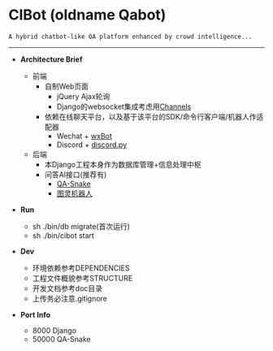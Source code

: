 # CIBot (oldname Qabot)
    
    A hybrid chatbot-like QA platform enhanced by crowd intelligence...

---

- **Architecture Brief**
  - 前端
    - 自制Web页面
      - jQuery Ajax轮询
      - Django的websocket集成考虑用[Channels](http://channels.readthedocs.io/en/stable)
    - 依赖在线聊天平台，以及基于该平台的SDK/命令行客户端/机器人作适配器
      - Wechat + [wxBot](https://github.com/liuwons/wxBot)
      - Discord + [discord.py](https://github.com/Rapptz/discord.py)
  - 后端
    - 本Django工程本身作为数据库管理+信息处理中枢
    - 问答AI接口(推荐有)
      - [QA-Snake](https://github.com/SnakeHacker/QA-Snake)
      - [图灵机器人](http://www.tuling123.com/)

- **Run**
  - sh ./bin/db migrate(首次运行)
  - sh ./bin/cibot start

- **Dev**
  - 环境依赖参考DEPENDENCIES
  - 工程文件概貌参考STRUCTURE
  - 开发文档参考doc目录
  - 上传务必注意.gitignore

- **Port Info**
  - 8000    Django
  - 50000   QA-Snake

